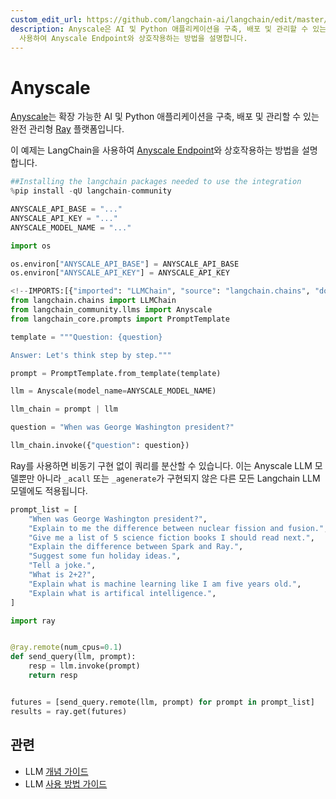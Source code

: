 ```yaml
---
custom_edit_url: https://github.com/langchain-ai/langchain/edit/master/docs/docs/integrations/llms/anyscale.ipynb
description: Anyscale은 AI 및 Python 애플리케이션을 구축, 배포 및 관리할 수 있는 완전 관리형 Ray 플랫폼입니다. LangChain을
  사용하여 Anyscale Endpoint와 상호작용하는 방법을 설명합니다.
---
```


# Anyscale

[Anyscale](https://www.anyscale.com/)는 확장 가능한 AI 및 Python 애플리케이션을 구축, 배포 및 관리할 수 있는 완전 관리형 [Ray](https://www.ray.io/) 플랫폼입니다.

이 예제는 LangChain을 사용하여 [Anyscale Endpoint](https://app.endpoints.anyscale.com/)와 상호작용하는 방법을 설명합니다.

```python
##Installing the langchain packages needed to use the integration
%pip install -qU langchain-community
```


```python
ANYSCALE_API_BASE = "..."
ANYSCALE_API_KEY = "..."
ANYSCALE_MODEL_NAME = "..."
```


```python
import os

os.environ["ANYSCALE_API_BASE"] = ANYSCALE_API_BASE
os.environ["ANYSCALE_API_KEY"] = ANYSCALE_API_KEY
```


```python
<!--IMPORTS:[{"imported": "LLMChain", "source": "langchain.chains", "docs": "https://api.python.langchain.com/en/latest/chains/langchain.chains.llm.LLMChain.html", "title": "Anyscale"}, {"imported": "Anyscale", "source": "langchain_community.llms", "docs": "https://api.python.langchain.com/en/latest/llms/langchain_community.llms.anyscale.Anyscale.html", "title": "Anyscale"}, {"imported": "PromptTemplate", "source": "langchain_core.prompts", "docs": "https://api.python.langchain.com/en/latest/prompts/langchain_core.prompts.prompt.PromptTemplate.html", "title": "Anyscale"}]-->
from langchain.chains import LLMChain
from langchain_community.llms import Anyscale
from langchain_core.prompts import PromptTemplate
```


```python
template = """Question: {question}

Answer: Let's think step by step."""

prompt = PromptTemplate.from_template(template)
```


```python
llm = Anyscale(model_name=ANYSCALE_MODEL_NAME)
```


```python
llm_chain = prompt | llm
```


```python
question = "When was George Washington president?"

llm_chain.invoke({"question": question})
```


Ray를 사용하면 비동기 구현 없이 쿼리를 분산할 수 있습니다. 이는 Anyscale LLM 모델뿐만 아니라 `_acall` 또는 `_agenerate`가 구현되지 않은 다른 모든 Langchain LLM 모델에도 적용됩니다.

```python
prompt_list = [
    "When was George Washington president?",
    "Explain to me the difference between nuclear fission and fusion.",
    "Give me a list of 5 science fiction books I should read next.",
    "Explain the difference between Spark and Ray.",
    "Suggest some fun holiday ideas.",
    "Tell a joke.",
    "What is 2+2?",
    "Explain what is machine learning like I am five years old.",
    "Explain what is artifical intelligence.",
]
```


```python
import ray


@ray.remote(num_cpus=0.1)
def send_query(llm, prompt):
    resp = llm.invoke(prompt)
    return resp


futures = [send_query.remote(llm, prompt) for prompt in prompt_list]
results = ray.get(futures)
```


## 관련

- LLM [개념 가이드](/docs/concepts/#llms)
- LLM [사용 방법 가이드](/docs/how_to/#llms)